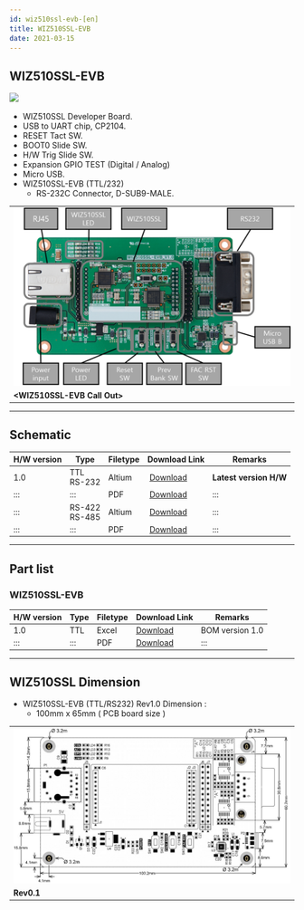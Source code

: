 ```yaml
---
id: wiz510ssl-evb-[en]
title: WIZ510SSL-EVB
date: 2021-03-15
---
```


## WIZ510SSL-EVB

![](/img/products/wiz510ssl/wiz510ssl-evb/wiz510sslevb_sideview.png)

  - WIZ510SSL Developer Board.
  - USB to UART chip, CP2104.
  - RESET Tact SW.
  - BOOT0 Slide SW.
  - H/W Trig Slide SW.
  - Expansion GPIO TEST (Digital / Analog)
  - Micro USB.
  - WIZ510SSL-EVB (TTL/232)
      - RS-232C Connector, D-SUB9-MALE.



|                                                                           |
| ------------------------------------------------------------------------- |
| ![](/img/products/wiz510ssl/wiz510ssl-evb/wiz510sslevb_callout.png) |
| **\<WIZ510SSL-EVB Call Out\>**                                   |

-----

## Schematic

<table>
<thead>
<tr class="header">
<th>H/W version</th>
<th>Type</th>
<th>Filetype</th>
<th>Download Link</th>
<th>Remarks</th>
</tr>
</thead>
<tbody>
<tr class="odd">
<td>1.0</td>
<td>TTL<br />
RS-232</td>
<td>Altium</td>
<td><img src="" /> <a href="">Download</a></td>
<td><strong>Latest version H/W</strong></td>
</tr>
<tr class="even">
<td>:::</td>
<td>:::</td>
<td>PDF</td>
<td><img src="" /> <a href="">Download</a></td>
<td>:::</td>
</tr>
<tr class="odd">
<td>:::</td>
<td>RS-422<br />
RS-485</td>
<td>Altium</td>
<td><img src="" /> <a href="">Download</a></td>
<td>:::</td>
</tr>
<tr class="even">
<td>:::</td>
<td>:::</td>
<td>PDF</td>
<td><img src="" /> <a href="">Download</a></td>
<td>:::</td>
</tr>
</tbody>
</table>

-----

## Part list

### WIZ510SSL-EVB

<table>
<thead>
<tr class="header">
<th>H/W version</th>
<th>Type</th>
<th>Filetype</th>
<th>Download Link</th>
<th>Remarks</th>
</tr>
</thead>
<tbody>
<tr class="odd">
<td>1.0</td>
<td>TTL</td>
<td>Excel</td>
<td><a href="/img/products/WIZ510SSL/static/WIZ550SSL-EVB_V100.xlsx"target="_blank">Download</a></td>
<td>BOM version 1.0</td>
</tr>
<tr class="even">
<td>:::</td>
<td>:::</td>
<td>PDF</td>
<td><a href="/img/productsWIZ510SSL/static/WIZ510SSL_partlist.pdf"target="_blank">Download</a></td>
<td>:::</td>
</tr>
</tbody>
</table>

-----

## WIZ510SSL Dimension

  - WIZ510SSL-EVB (TTL/RS232) Rev1.0 Dimension : 
      - 100mm x 65mm ( PCB board size )

|                                                          |
| -------------------------------------------------------- |
| ![](/img/products/wiz510ssl/wiz510ssl-evb/wiz510ssl-evb-dimensions.png) |
| **Rev0.1**                                               |


